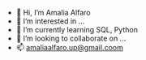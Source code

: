 - 👋 Hi, I’m Amalia Alfaro
- 👀 I’m interested in ...
- 🌱 I’m currently learning SQL, Python 
- 💞️ I’m looking to collaborate on ...
- 📫 amaliaalfaro.up@gmail.coom

<!---
aalfaro-trazalog/aalfaro-trazalog is a ✨ special ✨ repository because its `README.md` (this file) appears on your GitHub profile.
You can click the Preview link to take a look at your changes.
--->
